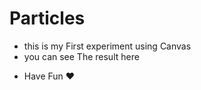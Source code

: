 # Particles

- this is my First experiment using Canvas
- you can see The result here <p><a href="https://firstparticle.surge.sh/" target="_blank"></a> </p>
- Have Fun ❤️